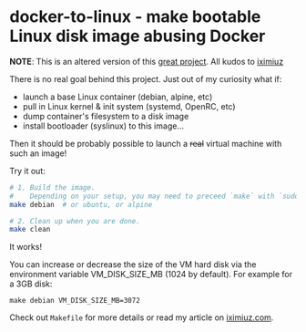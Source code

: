 # docker-to-linux - make bootable Linux disk image abusing Docker

**NOTE**: This is an altered version of this [great project](https://github.com/iximiuz/docker-to-linux). All kudos to [iximiuz](https://github.com/iximiuz)

There is no real goal behind this project. Just out of my curiosity what if:

- launch a base Linux container (debian, alpine, etc)
- pull in Linux kernel & init system (systemd, OpenRC, etc)
- dump container's filesystem to a disk image
- install bootloader (syslinux) to this image...

Then it should be probably possible to launch a ~~real~~ virtual machine with such an image!

Try it out:

```bash
# 1. Build the image.
#    Depending on your setup, you may need to preceed `make` with `sudo`.
make debian  # or ubuntu, or alpine

# 2. Clean up when you are done.
make clean
```

It works!

You can increase or decrease the size of the VM hard disk via the environment variable VM_DISK_SIZE_MB (1024 by default).
For example for a 3GB disk:

```
make debian VM_DISK_SIZE_MB=3072
```

Check out `Makefile` for more details or read my article on <a href="https://iximiuz.com/en/posts/from-docker-container-to-bootable-linux-disk-image/">iximiuz.com</a>.
